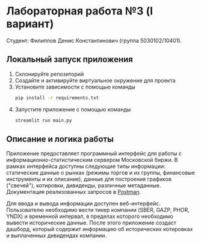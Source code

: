 # Лабораторная работа №3 (I вариант)
Студент: Филиппов Денис Константинович (группа 5030102/10401).
## Локальный запуск приложения
1. Склонируйте репозиторий
2. Создайте и активируйте виртуальное окружение для проекта
3. Установите зависимости с помощью команды 
	```bash
	pip install -r requirements.txt
	```
4. Запустите приложение с помощью команды
	```bash
	streamlit run main.py
	```
## Описание и логика работы
Приложение предоставляет программный интерфейс для работы с информационно-статистическим сервером Московской биржи. В рамках интерфейса доступны следующие типы информации: статические данные о рынках (режимы торгов и их группы, финансовые инструменты и их описание), данные для построения графиков ("свечей"), котировки, дивиденды, различные метаданные. Документация реализованных запросов в [Postman](https://elements.getpostman.com/redirect?entityId=31837212-c0e4d8ef-f3f2-4594-9f48-0d012e77395f&entityType=collection).

Для ввода и вывода информации доступен веб-интерфейс. Пользователю необходимо вести тикер компании (SBER, GAZP, PHOR, YNDX) и временной интервал, в пределах которого необходимо вывести исторические данные. После этого приложение создаст дашборд, который содержит информацию об исторических котировках и выплаченных дивидендах компании.